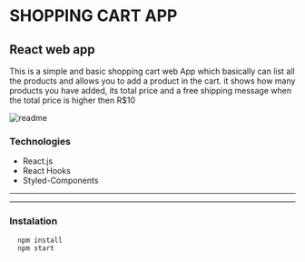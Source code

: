# SHOPPING CART APP
## React web app
This is a simple and basic shopping cart web App which basically can list all the products and allows you to add a product in the cart. it shows how many products you have added, its total price and a free shipping message when the total price is higher then R$10

![readme](Readme.png)

### Technologies
* React.js
* React Hooks
* Styled-Components

---
---

### Instalation
```Bash
  npm install
  npm start
```
